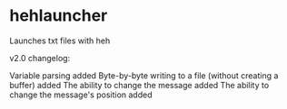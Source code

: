 # hehlauncher
Launches txt files with heh

v2.0 changelog:

Variable parsing added
Byte-by-byte writing to a file (without creating a buffer) added
The ability to change the message added
The ability to change the message's position added
